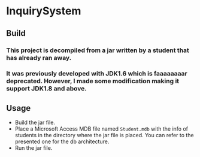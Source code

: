 # InquirySystem
## Build  
### This project is decompiled from a jar written by a student that has already ran away.  
### It was previously developed with JDK1.6 which is faaaaaaaar deprecated. However, I made some modification making it support JDK1.8 and above.  

## Usage  
* Build the jar file.
* Place a Microsoft Access MDB file named `Student.mdb` with the info of students in the directory where the jar file is placed. You can refer to the presented one for the db architecture.
* Run the jar file.